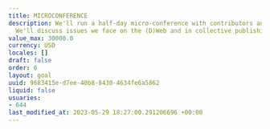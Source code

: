 ```yaml
---
title: MICROCONFERENCE
description: We'll run a half-day micro-conference with contributors and community.
  We'll discuss issues we face on the (D)Web and in collective publishing.
value_max: 30000.0
currency: USD
locales: []
draft: false
order: 6
layout: goal
uuid: 9683415e-d7ee-40b8-8430-4634fe6a5862
liquid: false
usuaries:
- 644
last_modified_at: 2023-05-29 18:27:00.291206696 +00:00
---
```


